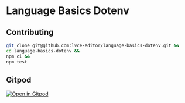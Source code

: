 # Language Basics Dotenv

## Contributing

```sh
git clone git@github.com:lvce-editor/language-basics-dotenv.git &&
cd language-basics-dotenv &&
npm ci &&
npm test
```

## Gitpod

[![Open in Gitpod](https://gitpod.io/button/open-in-gitpod.svg)](https://gitpod.io/#https://github.com/lvce-editor/language-basics-dotenv)
